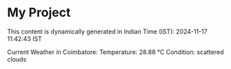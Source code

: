 # My Project

This content is dynamically generated in Indian Time (IST): 2024-11-17 11:42:43 IST


Current Weather in Coimbatore:
Temperature: 28.88 °C
Condition: scattered clouds
